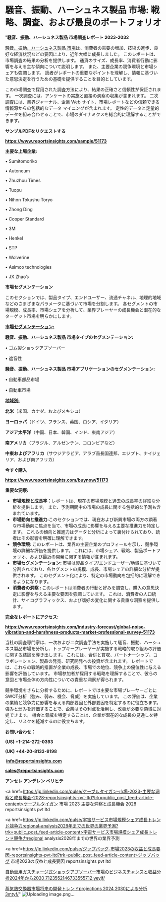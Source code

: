 # 騒音、振動、ハーシュネス製品 市場: 戦略、調査、および最良のポートフォリオ

"<strong>騒音、振動、ハーシュネス製品 市場調査レポート 2023-2032</strong>

<a href=https://www.reportsinsights.com/sample/51173>騒音、振動、ハーシュネス製品 市場</a>は、消費者の需要の増加、技術の進歩、良好な経済状況などの要因により、近年大幅に成長しました。 このレポートは、市場調査の結果の分析を提供します。 通貨のサイズ、成長率、消費者行動に影響を与える主な傾向について説明します。 また、主要企業の競争環境と市場シェアも強調します。 読者がレポートの重要なポイントを理解し、情報に基づいた意思決定を行うための基礎を提供することを目的としています。

この市場調査で採用された調査方法により、結果の正確さと信頼性が保証されます。 一次調査には、アンケートの実施と直接の洞察の収集が含まれます。 二次調査には、業界ジャーナル、企業 Web サイト、市場レポートなどの信頼できる情報源からの包括的なデータ マイニングが含まれます。 定性的データと定量的データを組み合わせることで、市場のダイナミクスを総合的に理解することができます。

<strong><b>サンプルPDFをリクエストする</b></strong>

<a href=https://www.reportsinsights.com/sample/51173><strong><u>https://www.reportsinsights.com/sample/51173</u></strong></a>

<strong>主要な上場企業:</strong>

• Sumitomoriko

• Autoneum

• Zhuzhou Times

• Tuopu

• Nihon Tokushu Toryo

• Zhong Ding

• Cooper Standard

• 3M

• Henkel

• STP

• Wolverine

• Asimco technologies

• JX Zhao’s

<strong>市場セグメンテーション</strong>

このセクションでは、製品タイプ、エンドユーザー、流通チャネル、地理的地域などのさまざまなパラメータに基づいて市場を分割します。 各セグメントの市場規模、成長率、市場シェアを分析して、業界プレーヤーの成長機会と潜在的なターゲット市場を明らかにします。

<strong><u>市場セグメンテーション</u></strong><strong><u>:</u></strong>

<strong>騒音、振動、ハーシュネス製品 市場タイプのセグメンテーション:</strong>

• ゴム製ショックアブソーバー

• 遮音性

<strong>騒音、振動、ハーシュネス製品 市場アプリケーションのセグメンテーション:</strong>

• 自動車部品市場

• 自動車市場

<strong><u>地域別</u></strong><strong><u>:</u></strong>

<strong>北米</strong>（米国、カナダ、およびメキシコ）

<strong>ヨーロッパ</strong>（ドイツ、フランス、英国、ロシア、イタリア）

<strong>アジア太平洋</strong>（中国、日本、韓国、インド、東南アジア）

<strong>南アメリカ</strong>（ブラジル、アルゼンチン、コロンビアなど）

<strong>中東およびアフリカ</strong>（サウジアラビア、アラブ首長国連邦、エジプト、ナイジェリア、および南アフリカ）

<strong>今すぐ購入</strong>

<a href=https://www.reportsinsights.com/buynow/51173><strong><u>https://www.reportsinsights.com/buynow/51173</u></strong></a>

<strong>重要な洞察:</strong>
<ul>
  <li><strong>市場規模と成長率：</strong>レポートは、現在の市場規模と過去の成長率の詳細な分析を提供します。 また、予測期間中の市場の成長に関する包括的な予測も含まれています。</li>
  <li><strong>市場動向と推進力:</strong>このセクションでは、現在および新興市場の両方の顕著な市場動向に焦点を当て、市場の成長に影響を与える主要な推進力を特定します。 これらの傾向と推進力はデータと分析によって裏付けられており、読者はその影響を明確に理解できます。</li>
  <li><strong>競争環境</strong>: このレポートは、業界の主要企業のプロフィールを示し、競争環境の詳細な評価を提供します。 これには、市場シェア、戦略、製品ポートフォリオ、および最近の開発に関する情報が含まれます。</li>
  <li><strong>市場セグメンテーション: </strong>市場は製品タイプ/エンドユーザー/地域に基づいて分割されており、各セグメントの規模、成長、市場シェアの詳細な分析が提供されます。 このセグメント化により、特定の市場動向を包括的に理解できるようになります。</li>
  <li><strong>消費者の洞察 : </strong>このレポートは消費者の行動と好みを調査し、購入の意思決定に影響を与える主要な要因を強調しています。 これは、消費者の人口統計、サイコグラフィックス、および嗜好の変化に関する貴重な洞察を提供します。</li>
</ul>
<strong>完全なレポートにアクセス:</strong>

<a href=https://www.reportsinsights.com/industry-forecast/global-noise-vibration-and-harshness-products-market-professional-survey-51173><strong><u><b>https://www.reportsinsights.com/industry-forecast/global-noise-vibration-and-harshness-products-market-professional-survey-51173</b></u></strong></a>

当社の調査専門家は、一次および二次調査手法を実施して騒音、振動、ハーシュネス製品市場を分析し、トップキープレーヤーが実施する戦略的取り組みの評価に関する結論を導き出します。 これには、合併と買収、パートナーシップ、コラボレーション、製品の発売、研究開発への投資が含まれます。 レポートでは、これらの戦略的措置が企業の成長、市場での地位、競争上の優位性に与える影響を評価しています。 市場参加者が採用する戦略を理解することで、彼らの意図と市場全体の方向性についての貴重な洞察が得られます。

競争環境をさらに分析するために、レポートでは主要な市場プレーヤーごとにSWOT分析（強み、弱み、機会、脅威）を実施しています。 この評価は、企業の業績と競争力に影響を与える内部要因と外部要因を特定するのに役立ちます。 強みと弱みを評価することで、企業はその利点を活用し、改善が必要な領域に対処できます。 機会と脅威を特定することは、企業が潜在的な成長の見通しを特定し、リスクを軽減するのに役立ちます。

<strong>お問い合わせ：</strong>

<strong>(US) +1-214-272-0393</strong>

<strong>(UK) +44-20-8133-9198</strong>

<strong> </strong><a href=info@reportsinsights.com><strong><u>info@reportsinsights.com</u></strong></a>

<a href=sales@reportsinsights.com><strong><u>sales@reportsinsights.com</u></strong></a>

<strong>アンセレ アンデレン ベリヒテ</strong>

<a href=https://jp.linkedin.com/pulse/ケーブルタイガン-市場-2023-主要な洞察と成長機会-2028-reportsinsights-pvt-ltd?trk=public_post_feed-article-content>ケーブルタイガン 市場 2023 主要な洞察と成長機会 2028 reportsinsights pvt ltd</a>

<a href=https://jp.linkedin.com/pulse/宇宙サービス市場規模シェア成長トレンド競争力regional-analysis2028年までの世界の業界予測?trk=public_post_feed-article-content>宇宙サービス市場規模シェア成長トレンド競争力regional analysis2028年までの世界の業界予測</a>

<a href=https://jp.linkedin.com/pulse/ジップバッグ-市場2023の収益と成長要因-reportsinsights-pvt-ltd?trk=public_post_feed-article-content>ジップバッグ 市場2023の収益と成長要因 reportsinsights pvt ltd</a>

<a href=https://www.linkedin.com/pulse/自動車用ガスチャージ式ショックアブソーバー市場のビジネスチャンスと収益分析2024年から2030-7123552146733555712-yeyjf/>自動車用ガスチャージ式ショックアブソーバー市場のビジネスチャンスと収益分析2024年から2030 7123552146733555712 yeyjf/</a>

<a href=https://www.linkedin.com/pulse/蒸気熱交換器市場将来の開発トレンドprojections-2024-2030による分析-3mtyf/>蒸気熱交換器市場将来の開発トレンドprojections 2024 2030による分析 3mtyf/</a>"
![Uploading image.png…]()
